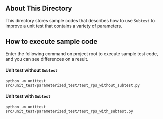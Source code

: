 ## About This Directory
This directory stores sample codes that describes how to use `Subtest` to improve a unit test that contains a variety of parameters.
## How to execute sample code
Enter the following command on project root to execute sample test code, and you can see differences on a result.
#### Unit test without `Subtest`
`python -m unittest src/unit_test/parameterized_test/test_rps_without_subtest.py`  

#### Unit test with `Subtest`
`python -m unittest src/unit_test/parameterized_test/test_rps_with_subtest.py`